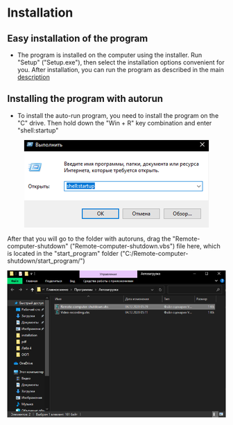 # Installation

## Easy installation of the program

- The program is installed on the computer using the installer. Run "Setup" ("Setup.exe"), then select the installation options convenient for you. After installation, you can run the program as described in the main <a href="..\">description</a>

## Installing the program with autorun

- To install the auto-run program, you need to install the program on the "C" drive. Then hold down the "Win + R" key combination and enter "shell:startup"

<p align="center">
<img src="..\src\form\img\readme\input-auto-start.png" />
</p>

After that you will go to the folder with autoruns, drag the "Remote-computer-shutdown" ("Remote-computer-shutdown.vbs") file here, which is located in the "start_program" folder ("C:/Remote-computer-shutdown/start_program/")

<p align="center">
<img src="..\src\form\img\readme\set-auto-start.png" />
</p>
